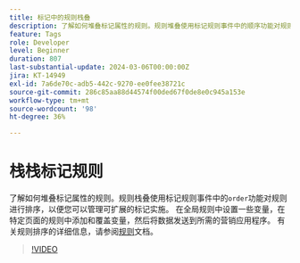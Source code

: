 ```yaml
---
title: 标记中的规则栈叠
description: 了解如何堆叠标记属性的规则。规则堆叠使用标记规则事件中的顺序功能对规则进行排序，以便您可以管理可扩展的标记实施。
feature: Tags
role: Developer
level: Beginner
duration: 807
last-substantial-update: 2024-03-06T00:00:00Z
jira: KT-14949
exl-id: 7a6de70c-adb5-442c-9270-ee0fee38721c
source-git-commit: 286c85aa88d44574f00ded67f0de8e0c945a153e
workflow-type: tm+mt
source-wordcount: '98'
ht-degree: 36%

---
```


# 栈栈标记规则

了解如何堆叠标记属性的规则。规则栈叠使用标记规则事件中的`order`功能对规则进行排序，以便您可以管理可扩展的标记实施。 在全局规则中设置一些变量，在特定页面的规则中添加和覆盖变量，然后将数据发送到所需的营销应用程序。 有关规则排序的详细信息，请参阅[规则](https://experienceleague.adobe.com/docs/experience-platform/tags/ui/rules.html?lang=zh-Hans#rule-ordering)文档。

>[!VIDEO](https://video.tv.adobe.com/v/3427710/?learn=on&enablevpops)
